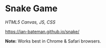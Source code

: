 # Snake Game
*HTML5 Canvas, JS, CSS*

https://ian-bateman.github.io/snake/

__Note:__ Works best in Chrome & Safari browsers.
